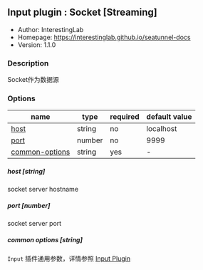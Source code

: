 ## Input plugin : Socket [Streaming]

* Author: InterestingLab
* Homepage: https://interestinglab.github.io/seatunnel-docs
* Version: 1.1.0

### Description

Socket作为数据源

### Options

| name | type | required | default value |
| --- | --- | --- | --- |
| [host](#host-string) | string | no | localhost |
| [port](#port-number) | number | no | 9999 |
| [common-options](#common-options-string)| string | yes | - |


##### host [string]

socket server hostname

##### port [number]

socket server port

##### common options [string]

`Input` 插件通用参数，详情参照 [Input Plugin](/zh-cn/v1/configuration/input-plugin)

